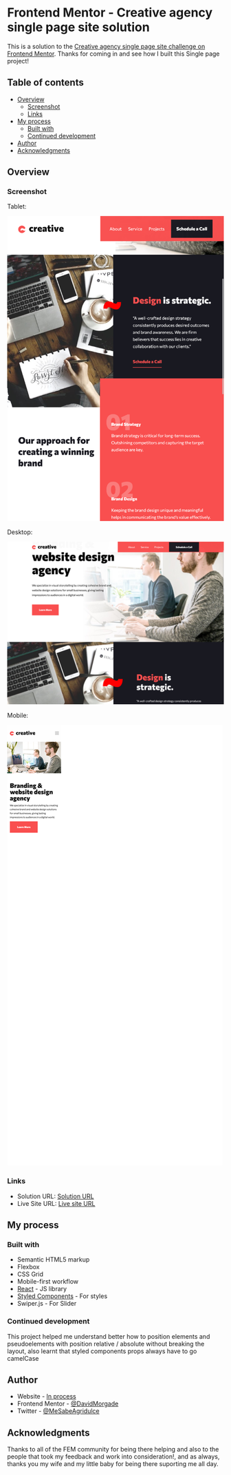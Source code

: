 # Frontend Mentor - Creative agency single page site solution

This is a solution to the [Creative agency single page site challenge on Frontend Mentor](https://www.frontendmentor.io/challenges/creative-agency-singlepage-site-Pq6V3I2RM). Thanks for coming in and see how I built this Single page project!

## Table of contents

- [Overview](#overview)
  - [Screenshot](#screenshot)
  - [Links](#links)
- [My process](#my-process)
  - [Built with](#built-with)
  - [Continued development](#continued-development)
- [Author](#author)
- [Acknowledgments](#acknowledgments)


## Overview

### Screenshot

Tablet:

![Tablet Size](./Tablet.png)

Desktop:

![Desktop Size](./Desktop.png)

Mobile:

![Mobile Size](./Mobile.png)


### Links

- Solution URL: [Solution URL](https://your-solution-url.com)
- Live Site URL: [Live site URL](https://creative-agency-single-page.vercel.app/)

## My process

### Built with

- Semantic HTML5 markup
- Flexbox
- CSS Grid
- Mobile-first workflow
- [React](https://reactjs.org/) - JS library
- [Styled Components](https://styled-components.com/) - For styles
- Swiper.js - For Slider


### Continued development

This project helped me understand better how to position elements and pseudoelements with position relative / absolute without breaking the layout, also learnt that styled components props always have to go camelCase


## Author

- Website - [In process](https://github.com/DavidMorgade)
- Frontend Mentor - [@DavidMorgade](https://www.frontendmentor.io/profile/DavidMorgade)
- Twitter - [@MeSabeAgridulce](https://www.twitter.com/mesabeagridulce)


## Acknowledgments

Thanks to all of the FEM community for being there helping and also to the people that took my feedback and work into consideration!, and as always, thanks you my wife and my little baby for being there suporting me all day.
